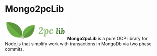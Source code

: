 # Mongo2pcLib
<img src="https://github.com/Guseyn/Mongo2pcLib/blob/master/2pclogo.png?raw=true" width="195"> 
<b> Mongo2pcLib</b> is a pure OOP library for Node.js that simplify work with transactions in MongoDb via two phase commits.
